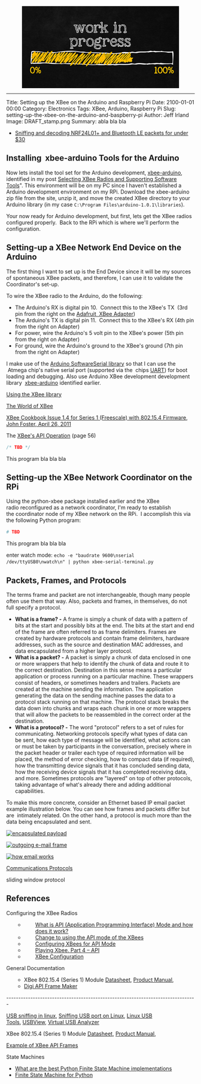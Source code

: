 <!--
Maintainer:   jeffskinnerbox@yahoo.com / www.jeffskinnerbox.me
Version:      0.0.0
-->


<div align="center">
<img src="https://raw.githubusercontent.com/jeffskinnerbox/blog/main/content/images/banners-bkgrds/work-in-progress.jpg" title="These materials require additional work and are not ready for general use." align="center" width=420px height=219px>
</div>


-----




Title: Setting up the XBee on the Arduino and Raspberry Pi
Date: 2100-01-01 00:00
Category: Electronics
Tags: XBee, Arduino, Raspberry Pi
Slug: setting-up-the-xbee-on-the-arduino-and-baspberry-pi
Author: Jeff Irland
Image: DRAFT_stamp.png
Summary: abla bla bla

* [Sniffing and decoding NRF24L01+ and Bluetooth LE packets for under $30](http://blog.cyberexplorer.me/2014/01/sniffing-and-decoding-nrf24l01-and.html)

## Installing  xbee-arduino Tools for the Arduino
Now lets install the tool set for the Arduino development, [xbee-arduino][01],
identified in my post [Selecting XBee Radios and Supporting Software Tools][02]".
This environment will be on my PC since I haven't established a Arduino development environment on my RPi.
Download the xbee-arduino zip file from the site, unzip it, and move the created XBee directory to your Arduino library (in my case `C:\Program Files\arduino-1.0.1\libraries`).

Your now ready for Arduino development, but first, lets get the XBee radios configured properly.  Back to the RPi which is where we'll perform the configuration.

## Setting-up a XBee Network End Device on the Arduino
The first thing I want to set up is the End Device since it will be my sources of spontaneous XBee packets, and therefore, I can use it to validate the Coordinator's set-up.

To wire the XBee radio to the Arduino, do the following:

* The Arduino's RX is digital pin 10.  Connect this to the XBee's TX  (3rd pin from the right on the [Adafruit  XBee Adapter][03])
* The Arduino's TX is digital pin 11.  Connect this to the XBee's RX (4th pin from the right on Adapter)
* For power, wire the Arduino's 5 volt pin to the XBee's power (5th pin from the right on Adapter)
* For ground, wire the Arduino's ground to the XBee's ground (7th pin from the right on Adapter)

I make use of the [Arduino SoftwareSerial library][04] so that I can use the  Atmega chip's native serial port (supported via the  chips [UART][05]) for boot loading and debugging.
Also use Arduino XBee development development library  [xbee-arduino][06] identified earlier.

<a href="http://www.desert-home.com/2012/10/using-xbee-library.html">Using the XBee library</a>

<a href="http://www.desert-home.com/p/the-world-of-xbee.html">The World of XBee</a>

<a href="http://www.jsjf.demon.co.uk/xbee/xbee.pdf">XBee Cookbook Issue 1.4 for Series 1 (Freescale) with 802.15.4 Firmware, John Foster, April 26, 2011</a>

The <a href="ftp://ftp1.digi.com/support/documentation/90000982_A.pdf">XBee's API Operation</a> (page 56)

``` c
/* TBD */
```

This program bla bla bla

## Setting-up the XBee Network Coordinator on the RPi
Using the python-xbee package installed earlier and the XBee radio reconfigured as a network coordinator, I'm ready to establish the coordinator node of my XBee network on the RPi.  I accomplish this via the following Python program:

``` python
# TBD
```

This program bla bla bla

enter watch mode: `echo -e "baudrate 9600\nserial /dev/ttyUSB0\nwatch\n" | python xbee-serial-terminal.py`

## Packets, Frames, and Protocols
The terms frame and packet are not interchangeable, though many people often use them that way. Also, packets and frames, in themselves, do not full specify a protocol.

* **What is a frame? -** A frame is simply a chunk of data with a pattern of bits at the start and possibly bits at the end. The bits at the start and end of the frame are often referred to as frame delimiters. Frames are created by hardware protocols and contain frame delimiters, hardware addresses, such as the source and destination MAC addresses, and data encapsulated from a higher layer protocol.
* **What is a packet? -** A packet is simply a chunk of data enclosed in one or more wrappers that help to identify the chunk of data and route it to the correct destination. Destination in this sense means a particular application or process running on a particular machine. These wrappers consist of headers, or sometimes headers and trailers. Packets are created at the machine sending the information. The application generating the data on the sending machine passes the data to a protocol stack running on that machine. The protocol stack breaks the data down into chunks and wraps each chunk in one or more wrappers that will allow the packets to be reassembled in the correct order at the destination.
* **What is a protocol? -** The word "protocol" refers to a set of rules for communicating. Networking protocols specify what types of data can be sent, how each type of message will be identified, what actions can or must be taken by participants in the conversation, precisely where in the packet header or trailer each type of required information will be placed, the method of error checking, how to compact data (if required), how the transmitting device signals that it has concluded sending data, how the receiving device signals that it has completed receiving data, and more. Sometimes protocols are "layered" on top of other protocols, taking advantage of what's already there and adding additional capabilities.

To make this more concrete, consider an Ethernet based IP email packet example illustration below. You can see how frames and packets differ but are  intimately related. On the other hand, a protocol is much more than the data being encapsulated and sent.

<a href="http://www.aboutdebian.com/network.htm"><img alt="encapsulated payload" src="http://jeffskinnerbox.files.wordpress.com/2013/01/encapsulated-payload.gif?w=500" width="500" height="221" /></a>

<a href="http://www.aboutdebian.com/network.htm"><img alt="outgoing e-mail frame" src="http://jeffskinnerbox.files.wordpress.com/2013/01/outgoing-e-mail-frame.gif?w=500" width="500" height="181" /></a>

<a href="http://blog.onlymyemail.com/how-email-works/"><img alt="how email works" src="http://jeffskinnerbox.files.wordpress.com/2013/01/how-email-works.jpg?w=431" width="431" height="500" /></a>

<a href="http://www.erg.abdn.ac.uk/~gorry/course/intro-pages/protocols.html">Communications Protocols</a>

sliding window protocol
<h2>References</h2>
Configuring the XBee Radios
<ul>
<ul>
	<li style="padding-left:30px;"><a href="http://www.digi.com/support/kbase/kbaseresultdetl?id=2184">What is API (Application Programming Interface) Mode and how does it work?</a></li>
	<li style="padding-left:30px;"><a href="http://docs.sensestage.eu/change-to-using-the-api-mode-of-the-xbees">Change to using the API mode of the XBees</a></li>
	<li style="padding-left:30px;"><a href="http://www.instructables.com/id/Configuring-XBees-for-API-Mode/">Configuring XBees for API Mode</a></li>
	<li style="padding-left:30px;"><a href="http://www.circuitsathome.com/mcu/playing-xbee-part-4-api">Playing Xbee. Part 4 – API</a></li>
	<li style="padding-left:30px;"><a href="http://code.google.com/p/xbee-api/wiki/XBeeConfiguration">XBee Configuration</a></li>
</ul>
</ul>
General Documentation
<ul>
<ul>
	<li>XBee 802.15.4 (Series 1) Module <a href="http://www.digi.com/pdf/ds_xbeemultipointmodules.pdf">Datasheet</a>, <a href="ftp://ftp1.digi.com/support/documentation/90000982_A.pdf">Product Manual</a>,</li>
	<li><a href="http://www.digi.com/support/kbase/kbaseresultdetl?id=3215">Digi API Frame Maker</a></li>
</ul>
</ul>
-------------------------------------------------------------------------------

<a href="http://hackaday.com/2009/03/19/usb-sniffing-in-linux/">USB sniffing in linux</a>, <a href="http://securfox.wordpress.com/2009/11/15/sniffing-usb-port-on-linux/">Sniffing USB port on Linux</a>, <a href="http://www.linux-usb.org/tools.html">Linux USB Tools</a>, <a href="http://www.kroah.com/linux-usb/">USBView</a>, <a href="http://vusb-analyzer.sourceforge.net/">Virtual USB Analyzer</a>

XBee 802.15.4 (Series 1) Module <a href="http://www.digi.com/pdf/ds_xbeemultipointmodules.pdf">Datasheet</a>, <a href="ftp://ftp1.digi.com/support/documentation/90000982_A.pdf">Product Manual</a>,

<a href="http://rubenlaguna.com/wp/2009/03/12/example-of-xbee-api-frames/">Example of XBee API Frames</a>

State Machines
<ul>
	<li><a href="http://stackoverflow.com/questions/5492980/what-are-the-best-python-finite-state-machine-implementations">What are the best Python Finite State Machine implementations</a></li>
	<li><a href="https://github.com/oxplot/fysom">Finite State Machine for Python</a></li>
</ul>

[01]:http://code.google.com/p/xbee-arduino/
[02]:http://jeffskinnerbox.wordpress.com/2012/12/22/selecting-xbee-radios-and-supporting-softwaretools/
[03]:https://www.adafruit.com/products/126
[04]:http://arduino.cc/en/Reference/SoftwareSerial
[05]:http://en.wikipedia.org/wiki/UART
[06]:http://code.google.com/p/xbee-arduino/
